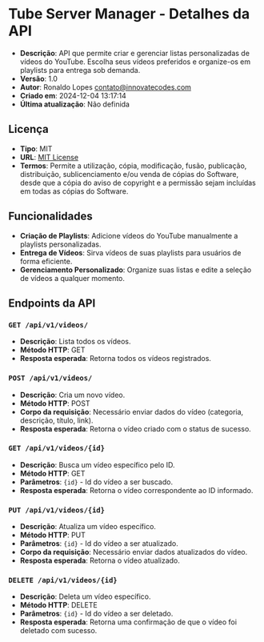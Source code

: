# Tube Server Manager - Detalhes da API

- **Descrição**: API que permite criar e gerenciar listas personalizadas de vídeos do YouTube. Escolha seus vídeos preferidos e organize-os em playlists para entrega sob demanda.
- **Versão**: 1.0
- **Autor**: Ronaldo Lopes <contato@innovatecodes.com>
- **Criado em**: 2024-12-04 13:17:14
- **Última atualização**: Não definida

## Licença

- **Tipo**: MIT
- **URL**: [MIT License](https://opensource.org/licenses/MIT)
- **Termos**: Permite a utilização, cópia, modificação, fusão, publicação, distribuição, sublicenciamento e/ou venda de cópias do Software, desde que a cópia do aviso de copyright e a permissão sejam incluídas em todas as cópias do Software.

## Funcionalidades

- **Criação de Playlists**: Adicione vídeos do YouTube manualmente a playlists personalizadas.
- **Entrega de Vídeos**: Sirva vídeos de suas playlists para usuários de forma eficiente.
- **Gerenciamento Personalizado**: Organize suas listas e edite a seleção de vídeos a qualquer momento.

## Endpoints da API

### `GET /api/v1/videos/`
- **Descrição**: Lista todos os vídeos.
- **Método HTTP**: GET
- **Resposta esperada**: Retorna todos os vídeos registrados.

### `POST /api/v1/videos/`
- **Descrição**: Cria um novo vídeo.
- **Método HTTP**: POST
- **Corpo da requisição**: Necessário enviar dados do vídeo (categoria, descrição, título, link).
- **Resposta esperada**: Retorna o vídeo criado com o status de sucesso.

### `GET /api/v1/videos/{id}`
- **Descrição**: Busca um vídeo específico pelo ID.
- **Método HTTP**: GET
- **Parâmetros**: `{id}` - Id do vídeo a ser buscado.
- **Resposta esperada**: Retorna o vídeo correspondente ao ID informado.

### `PUT /api/v1/videos/{id}`
- **Descrição**: Atualiza um vídeo específico.
- **Método HTTP**: PUT
- **Parâmetros**: `{id}` - Id do vídeo a ser atualizado.
- **Corpo da requisição**: Necessário enviar dados atualizados do vídeo.
- **Resposta esperada**: Retorna o vídeo atualizado.

### `DELETE /api/v1/videos/{id}`
- **Descrição**: Deleta um vídeo específico.
- **Método HTTP**: DELETE
- **Parâmetros**: `{id}` - Id do vídeo a ser deletado.
- **Resposta esperada**: Retorna uma confirmação de que o vídeo foi deletado com sucesso.
